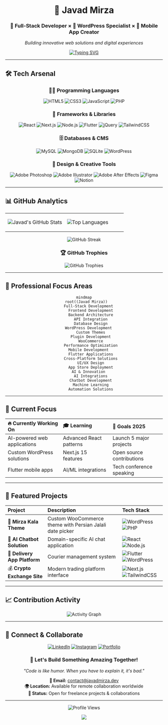 <div align="center">

# 🌟 Javad Mirza

### 🚀 Full-Stack Developer × 🎨 WordPress Specialist × 📱 Mobile App Creator

*Building innovative web solutions and digital experiences*

[![Typing SVG](https://readme-typing-svg.demolab.com?font=Fira+Code&weight=500&size=18&duration=3000&pause=1000&color=00D9FF&center=true&vCenter=true&multiline=true&width=600&height=80&lines=Passionate+Full-Stack+Developer;Creating+Modern+Web+Applications;Transforming+Ideas+into+Reality)](https://git.io/typing-svg)

</div>

---

## 🛠️ Tech Arsenal

<div align="center">

### 👨‍💻 Programming Languages
![HTML5](https://img.shields.io/badge/HTML5-E34F26?style=for-the-badge&logo=html5&logoColor=white)
![CSS3](https://img.shields.io/badge/CSS3-1572B6?style=for-the-badge&logo=css3&logoColor=white)
![JavaScript](https://img.shields.io/badge/JavaScript-F7DF1E?style=for-the-badge&logo=javascript&logoColor=black)
![PHP](https://img.shields.io/badge/PHP-777BB4?style=for-the-badge&logo=php&logoColor=white)

### 🧩 Frameworks & Libraries
![React](https://img.shields.io/badge/React-20232A?style=for-the-badge&logo=react&logoColor=61DAFB)
![Next.js](https://img.shields.io/badge/Next.js-000000?style=for-the-badge&logo=next.js&logoColor=white)
![Node.js](https://img.shields.io/badge/Node.js-339933?style=for-the-badge&logo=node.js&logoColor=white)
![Flutter](https://img.shields.io/badge/Flutter-02569B?style=for-the-badge&logo=flutter&logoColor=white)
![jQuery](https://img.shields.io/badge/jQuery-0769AD?style=for-the-badge&logo=jquery&logoColor=white)
![TailwindCSS](https://img.shields.io/badge/Tailwind_CSS-38B2AC?style=for-the-badge&logo=tailwind-css&logoColor=white)

### 🗄️ Databases & CMS
![MySQL](https://img.shields.io/badge/MySQL-4479A1?style=for-the-badge&logo=mysql&logoColor=white)
![MongoDB](https://img.shields.io/badge/MongoDB-47A248?style=for-the-badge&logo=mongodb&logoColor=white)
![SQLite](https://img.shields.io/badge/SQLite-003B57?style=for-the-badge&logo=sqlite&logoColor=white)
![WordPress](https://img.shields.io/badge/WordPress-21759B?style=for-the-badge&logo=wordpress&logoColor=white)

### 🎨 Design & Creative Tools
![Adobe Photoshop](https://img.shields.io/badge/Photoshop-31A8FF?style=for-the-badge&logo=Adobe-Photoshop&logoColor=white)
![Adobe Illustrator](https://img.shields.io/badge/Illustrator-FF9A00?style=for-the-badge&logo=adobe-illustrator&logoColor=white)
![Adobe After Effects](https://img.shields.io/badge/After_Effects-9999FF?style=for-the-badge&logo=adobe-after-effects&logoColor=white)
![Figma](https://img.shields.io/badge/Figma-F24E1E?style=for-the-badge&logo=figma&logoColor=white)
![Notion](https://img.shields.io/badge/Notion-000000?style=for-the-badge&logo=notion&logoColor=white)

</div>

---

## 📊 GitHub Analytics

<div align="center">
<table>
<tr>
<td width="50%">

![Javad's GitHub Stats](https://github-readme-stats.vercel.app/api?username=javadmirza&show_icons=true&theme=tokyonight&hide_border=true&bg_color=0D1117&title_color=00D9FF&icon_color=00D9FF&text_color=FFFFFF)

</td>
<td width="50%">

![Top Languages](https://github-readme-stats.vercel.app/api/top-langs/?username=javadmirza&layout=compact&theme=tokyonight&hide_border=true&bg_color=0D1117&title_color=00D9FF&text_color=FFFFFF)

</td>
</tr>
</table>

![GitHub Streak](https://github-readme-streak-stats.herokuapp.com/?user=javadmirza&theme=tokyonight&hide_border=true&background=0D1117&stroke=00D9FF&ring=00D9FF&fire=FF6B6B&currStreakLabel=00D9FF)

### 🏆 GitHub Trophies
![GitHub Trophies](https://github-profile-trophy.vercel.app/?username=javadmirza&theme=tokyonight&no-frame=true&no-bg=true&margin-w=4&row=1)

</div>

---

## 🌟 Professional Focus Areas

<div align="center">

```mermaid
mindmap
  root((Javad Mirza))
    Full-Stack Development
      Frontend Development
      Backend Architecture
      API Integration
      Database Design
    WordPress Development
      Custom Themes
      Plugin Development
      WooCommerce
      Performance Optimization
    Mobile Development
      Flutter Applications
      Cross-Platform Solutions
      UI/UX Design
      App Store Deployment
    AI & Innovation
      AI Integrations
      Chatbot Development
      Machine Learning
      Automation Solutions
```

</div>

---

## 🎯 Current Focus

<div align="center">

| 🔥 **Currently Working On** | 🎓 **Learning** | 🎯 **Goals 2025** |
|:---|:---|:---|
| AI-powered web applications | Advanced React patterns | Launch 5 major projects |
| Custom WordPress solutions | Next.js 15 features | Open source contributions |
| Flutter mobile apps | AI/ML integrations | Tech conference speaking |

</div>

---

## 🚀 Featured Projects

<div align="center">

| Project | Description | Tech Stack |
|:---|:---|:---|
| 🛒 **Mirza Kala Theme** | Custom WooCommerce theme with Persian Jalali date picker | ![WordPress](https://img.shields.io/badge/WordPress-21759B?style=flat-square&logo=wordpress&logoColor=white) ![PHP](https://img.shields.io/badge/PHP-777BB4?style=flat-square&logo=php&logoColor=white) |
| 🤖 **AI Chatbot Solution** | Domain-specific AI chat application | ![React](https://img.shields.io/badge/React-20232A?style=flat-square&logo=react&logoColor=61DAFB) ![Node.js](https://img.shields.io/badge/Node.js-339933?style=flat-square&logo=node.js&logoColor=white) |
| 🚚 **Delivery App Platform** | Courier management system | ![Flutter](https://img.shields.io/badge/Flutter-02569B?style=flat-square&logo=flutter&logoColor=white) ![WordPress](https://img.shields.io/badge/WordPress-21759B?style=flat-square&logo=wordpress&logoColor=white) |
| 💰 **Crypto Exchange Site** | Modern trading platform interface | ![Next.js](https://img.shields.io/badge/Next.js-000000?style=flat-square&logo=next.js&logoColor=white) ![TailwindCSS](https://img.shields.io/badge/Tailwind-38B2AC?style=flat-square&logo=tailwind-css&logoColor=white) |

</div>

---

## 📈 Contribution Activity

<div align="center">

![Activity Graph](https://github-readme-activity-graph.vercel.app/graph?username=javadmirza&theme=tokyo-night&hide_border=true&bg_color=0D1117&color=00D9FF&line=00D9FF&point=FF6B6B)

</div>

---

## 🤝 Connect & Collaborate

<div align="center">

[![LinkedIn](https://img.shields.io/badge/LinkedIn-0077B5?style=for-the-badge&logo=linkedin&logoColor=white)](https://ir.linkedin.com/in/javadmirzaalizadeh)
[![Instagram](https://img.shields.io/badge/Instagram-E4405F?style=for-the-badge&logo=instagram&logoColor=white)](https://www.instagram.com/mirza.soft?igsh=MTZtYng4OXVlbGU1aw==)
[![Portfolio](https://img.shields.io/badge/Portfolio-FF5722?style=for-the-badge&logo=google-chrome&logoColor=white)](https://javadmirza.github.io)

### 💌 Let's Build Something Amazing Together!

*"Code is like humor. When you have to explain it, it's bad."*

**📧 Email:** [contact@javadmirza.dev](mailto:contact@javadmirza.dev)  
**🌍 Location:** Available for remote collaboration worldwide  
**💼 Status:** Open for freelance projects & collaborations

---

![Profile Views](https://komarev.com/ghpvc/?username=javadmirza&color=00D9FF&style=for-the-badge&label=PROFILE+VIEWS)

</div>

<div align="center">
  <img src="https://capsule-render.vercel.app/api?type=waving&color=gradient&customColorList=6,11,20&height=100&section=footer&text=Thanks%20for%20visiting!&fontSize=16&fontColor=fff&animation=twinkling"/>
</div>
